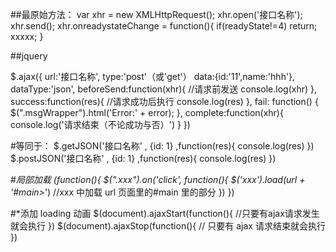 ##最原始方法：
var xhr = new XMLHttpRequest();
xhr.open('接口名称');
xhr.send();
xhr.onreadystateChange = function(){
if(readyState!=4) return;
xxxxx;
}

##jquery

$.ajax({
    url:'接口名称',
    type:'post'（或'get'）
    data:{id:'11',name:'hhh'},
    dataType:'json',
    beforeSend:function(xhr){  //请求前发送
        console.log(xhr)
    },
    success:function(res){      //请求成功后执行
        console.log(res)
    },
    fail: function() {
        $(".msgWrapper").html('Error:' + error);
},
complete:function(xhr){
console.log('请求结束（不论成功与否）')
}
})

#等同于：
$.getJSON('接口名称' , {id: 1} ,function(res){
    console.log(res)
})
$.postJSON('接口名称' , {id: 1} ,function(res){
console.log(res)
})

#_局部加载
$(function($){
$(".xxx").on('click', function(){
        $('xxx').load(url + '#main>_') //xxx 中加载 url 页面里的#main 里的部分
})
})

#\*添加 loading 动画
$(document).ajaxStart(function(){
    //只要有ajax请求发生 就会执行
})
$(document).ajaxStop(function(){
// 只要有 ajax 请求结束就会执行
})
